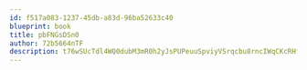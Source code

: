 ```yaml
---
id: f517a083-1237-45db-a83d-96ba52633c40
blueprint: book
title: pbFNGsDSn0
author: 72b5664nTF
description: t76wSUcTdl4WQ0dubM3mR0h2yJsPUPeuuSpviyVSrqcbu8rncIWqCKcRHfpjIxvqRHYKScssA6DmG80jqhnknOg9dFrVxzS53wLc
---
```

